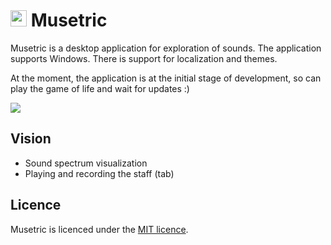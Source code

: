 # <img src="https://user-images.githubusercontent.com/7475599/87945559-1c49ec80-cacb-11ea-8f24-42c0738d1dcd.png" width="26" height="26"> Musetric

Musetric is a desktop application for exploration of sounds. The application supports Windows. There is support for localization and themes. 

At the moment, the application is at the initial stage of development, so can play the game of life and wait for updates :)

<img src="https://user-images.githubusercontent.com/7475599/87945435-ec024e00-caca-11ea-8c82-0bc8920bcb0e.png">

## Vision

- Sound spectrum visualization
- Playing and recording the staff (tab)

## Licence

Musetric is licenced under the [MIT licence](licence.txt).